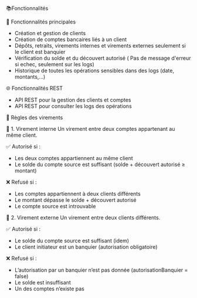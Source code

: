 📚Fonctionnalités

🔧 Fonctionnalités principales
- Création et gestion de clients
- Création de comptes bancaires liés à un client
- Dépôts, retraits, virements internes et virements externes seulement si le client est banquier 
- Vérification du solde et du découvert autorisé ( Pas de message d'erreur si echec, seulement sur les logs)
- Historique de toutes les opérations sensibles dans des logs (date, montants,...)

🌐 Fonctionnalités REST 
- API REST pour la gestion des clients et comptes
- API REST pour consulter les logs des opérations

🔁 Règles des virements

🔸 1. Virement interne
Un virement entre deux comptes appartenant au même client.

✅ Autorisé si :
- Les deux comptes appartiennent au même client
- Le solde du compte source est suffisant (solde + découvert autorisé ≥ montant)

❌ Refusé si :
- Les comptes appartiennent à deux clients différents
- Le montant dépasse le solde + découvert autorisé
- Le compte source est introuvable

🔸 2. Virement externe
Un virement entre deux clients différents.

✅ Autorisé si :
- Le solde du compte source est suffisant (idem)
- Le client initiateur est un banquier (autorisation obligatoire)

❌ Refusé si :
- L’autorisation par un banquier n’est pas donnée (autorisationBanquier = false)
- Le solde est insuffisant
- Un des comptes n’existe pas
